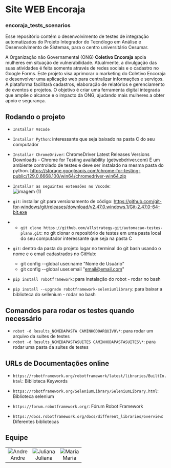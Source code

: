 # Site WEB Encoraja 
### encoraja_tests_scenarios

Esse repositório contém o desenvolvimento de testes de integração automatizados do Projeto Integrador do Tecnólogo em Análise e Desenvolvimento de Sistemas, para o centro universitário Cesumar. 

A Organização não Governamental (ONG) **Coletivo Encoraja** apoia mulheres em situação de vulnerabilidade. Atualmente, a divulgação das suas atividades é feita somente através de redes sociais e o cadastro no Google Forms. Este projeto visa aprimorar o marketing do Coletivo Encoraja e desenvolver uma aplicação web para centralizar informações e serviços. A plataforma facilitará cadastros, elaboração de relatórios e gerenciamento de eventos e projetos. O objetivo é criar uma ferramenta digital integrada que amplie o alcance e o impacto da ONG, ajudando mais mulheres a obter apoio e segurança.


## Rodando o projeto
- ```Installar VsCode```
- ```Installar Python```: interessante que seja baixado na pasta C do seu computador
- ```Installar ChromeDriver```: ChromeDriver Latest Releases Versions Downloads - Chrome for Testing availability (getwebdriver.com) 
É um ambiente controlado de testes e deve ser instalado na mesma pasta do python.
  https://storage.googleapis.com/chrome-for-testing-public/129.0.6668.100/win64/chromedriver-win64.zip

- ```Installar as seguintes extensões no Vscode```:
   <br>
  ![imagem (1)](https://github.com/user-attachments/assets/6eb91439-6186-431a-9f1e-334f3bcd2887)

- ```git```: installar git para versionamento de código: https://github.com/git-for-windows/git/releases/download/v2.47.0.windows.1/Git-2.47.0-64-bit.exe
- - ```git clone https://github.com/allstrategy-git/automacao-testes-plano.git```: no git clonar o repositório de testes em uma pasta local do seu computador interessante que seja na pasta C
- ```git```: dentro da pasta do projeto logar no terminal do git bash usando o nome e o email cadastrados no GitHub: 
    * git config --global user.name "Nome de Usuário"
    * git config --global user.email "email@email.com"

- ```pip install robotframework```: para instalação do robot - rodar no bash
- ```pip install --upgrade robotframework-seleniumlibrary```: para baixar a biblioteca do sellenium - rodar no bash

## Comandos para rodar os testes quando necessário
- ```robot -d Results_NOMEDAPASTA CAMINHODOARQUIVO\*```: para rodar um arquivo da suites de testes
- ```robot -d Results_NOMEDAPASTASUITES CAMINHODAPASTASUITES\*```: para rodar uma pasta da suites de testes

## URLs de Documentações online
- ```https://robotframework.org/robotframework/latest/libraries/BuiltIn.html```: Biblioteca Keywords
- ```https://robotframework.org/SeleniumLibrary/SeleniumLibrary.html```: Biblioteca selenium
- ```https://forum.robotframework.org/```: Fórum Robot Framework

- ```https://docs.robotframework.org/docs/different_libraries/overview```: Diferentes bibliotecas


## Equipe

<div style="text-align: center;">
    <table style="margin: 0 auto;">
        <tr>
            <td style="text-align:center;">
                <img src="https://media.licdn.com/dms/image/D4D03AQGjkE_TgqbwKQ/profile-displayphoto-shrink_200_200/0/1718147518615?e=1724889600&v=beta&t=dCYM0msqZWamQgfJAzBAYYFhhYgRl8zxERn10DlclqY" alt="Andre">
                <br>
                Andre
            </td>
            <td style="text-align:center;">
                <img src="https://media.licdn.com/dms/image/D4D03AQHr7w0DU_lM6A/profile-displayphoto-shrink_200_200/0/1710427543029?e=1724889600&v=beta&t=-ikLLjJ1mI2aTjpnJ_AMIrOtaeidvhuCuB5RopXbFLo" alt="Juliana">
                <br>
                Juliana
            </td>
            <td style="text-align:center;">
                <img src="https://media.licdn.com/dms/image/D4E03AQHYW0e702e5IQ/profile-displayphoto-shrink_200_200/0/1711017086059?e=1724889600&v=beta&t=fKGDdxVltlIu3ENXcmUg7Zg9b1NxvO0dICFFuYeImPQ" alt="Maria">
                <br>
                Maria
            </td>
        </tr>
    </table>
</div>


